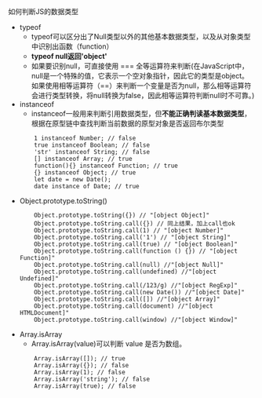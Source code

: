 如何判断JS的数据类型
- typeof
    - typeof可以区分出了Null类型以外的其他基本数据类型，以及从对象类型中识别出函数（function）
    - **typeof null返回'object'**
    - 如果要识别null，可直接使用 === 全等运算符来判断(在JavaScript中，null是一个特殊的值，它表示一个空对象指针，因此它的类型是object。如果使用相等运算符（==）来判断一个变量是否为null，那么相等运算符会进行类型转换，将null转换为false，因此相等运算符判断null时不可靠。)
- instanceof
    - instanceof一般用来判断引用数据类型，但**不能正确判读基本数据类型**，根据在原型链中查找判断当前数据的原型对象是否返回布尔类型
    ```
        1 instanceof Number; // false
        true instanceof Boolean; // false
        'str' instanceof String; // false
        [] instanceof Array; // true
        function(){} instanceof Function; // true
        {} instanceof Object; // true
        let date = new Date();
        date instance of Date; // true
    ```
- Object.prototype.toString()
    ```
        Object.prototype.toString({}) // "[object Object]"
        Object.prototype.toString.call({}) // 同上结果，加上call也ok
        Object.prototype.toString.call(1) // "[object Number]"
        Object.prototype.toString.call('1') // "[object String]"
        Object.prototype.toString.call(true) // "[object Boolean]"
        Object.prototype.toString.call(function () {}) // "[object Function]"
        Object.prototype.toString.call(null) //"[object Null]"
        Object.prototype.toString.call(undefined) //"[object Undefined]"
        Object.prototype.toString.call(/123/g) //"[object RegExp]"
        Object.prototype.toString.call(new Date()) //"[object Date]"
        Object.prototype.toString.call([]) //"[object Array]"
        Object.prototype.toString.call(document) //"[object HTMLDocument]"
        Object.prototype.toString.call(window) //"[object Window]"
    ````
- Array.isArray
    - Array.isArray(value)可以判断 value 是否为数组。
    ```
        Array.isArray([]); // true
        Array.isArray({}); // false
        Array.isArray(1); // false
        Array.isArray('string'); // false
        Array.isArray(true); // false
    ```